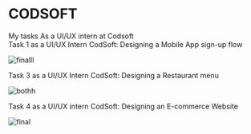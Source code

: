 # CODSOFT
My tasks As a UI/UX intern at Codsoft  
Task 1 as a UI/UX Intern CodSoft: Designing a Mobile App sign-up flow

![finalll](https://github.com/user-attachments/assets/d615faaa-040f-4ecf-9a66-d1019aaf736b)

Task 3 as a UI/UX Intern CodSoft: Designing a Restaurant menu

![bothh](https://github.com/user-attachments/assets/cd1849e1-30cf-40cd-9177-b09ea8ef3250)

Task 4 as a UI/UX intern CodSoft: Designing an E-commerce Website

![final](https://github.com/user-attachments/assets/8d442d32-c023-4f66-98b4-c0b7e952645f)
